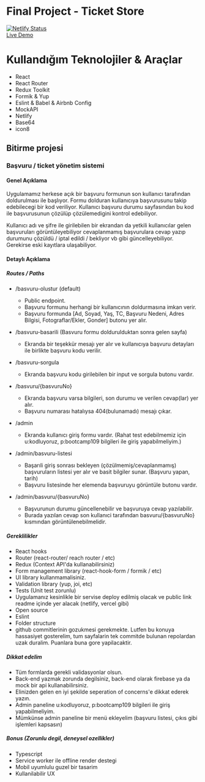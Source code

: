 # Final Project - Ticket Store

[![Netlify Status](https://api.netlify.com/api/v1/badges/b5d0c26e-c57f-40c3-982a-3b6102f89efa/deploy-status)](https://app.netlify.com/sites/ticketstore/deploys)
<br>
[Live Demo](https://ticketstore.netlify.app//)

# Kullandığım Teknolojiler & Araçlar
- React
- React Router
- Redux Toolkit
- Formik & Yup
- Eslint & Babel & Airbnb Config
- MockAPI
- Netlify
- Base64
- icon8


## Bitirme projesi
### Başvuru / ticket yönetim sistemi


#### Genel Açıklama

Uygulamamız herkese açık bir başvuru formunun son kullanıcı tarafından doldurulması ile başlıyor. 
Formu dolduran kullanıcıya başvurusunu takip edebilecegi bir kod veriliyor. Kullanıcı başvuru durumu sayfasından bu kod ile başvurusunun çözülüp çözülemedigini kontrol edebiliyor. 

Kullanıcı adı ve şifre ile girilebilen bir ekrandan da yetkili kullanıcılar gelen başvuruları görüntüleyebiliyor cevaplanmamış başvurulara cevap yazıp durumunu çözüldü / iptal edildi / bekliyor vb gibi güncelleyebiliyor. Gerekirse eski kayıtlara ulaşabiliyor.


#### Detaylı Açıklama


##### Routes / Paths

- /basvuru-olustur (default)
  - Public endpoint.
  - Başvuru formunu herhangi bir kullanıcının doldurmasına imkan verir.
  - Başvuru formunda [Ad, Soyad, Yaş, TC, Başvuru Nedeni, Adres Bilgisi, Fotograflar/Ekler, Gonder] butonu yer alır. 

- /basvuru-basarili (Basvuru formu doldurulduktan sonra gelen sayfa)
  - Ekranda bir teşekkür mesajı yer alır ve kullanıcıya başvuru detayları ile birlikte başvuru kodu verilir.

- /basvuru-sorgula
  - Ekranda başvuru kodu girilebilen bir input ve sorgula butonu vardır.

- /basvuru/{basvuruNo}
  - Ekranda başvuru varsa bilgileri, son durumu ve verilen cevap(lar) yer alır.
  - Başvuru numarası hatalıysa 404(bulunamadı) mesajı çıkar.

- /admin
  - Ekranda kullanıcı giriş formu vardır. (Rahat test edebilmemiz için u:kodluyoruz, p:bootcamp109 bilgileri ile giriş yapabilmeliyim.)

- /admin/basvuru-listesi
  - Başarıli giriş sonrası bekleyen (çözülmemiş/cevaplanmamış) başvuruların listesi yer alır ve basit bilgiler sunar. (Başvuru yapan, tarih)
  - Başvuru listesinde her elemenda başvuruyu görüntüle butonu vardır.

- /admin/basvuru/{basvuruNo}
  - Başvurunun durumu güncellenebilir ve başvuruya cevap yazılabilir.
  - Burada yazılan cevap son kullanıci tarafından basvuru/{basvuruNo} kısmından görüntülenebilmelidir.
  


##### Gereklilikler

- React hooks
- Router (react-router/ reach router / etc)
- Redux (Context API'da kullanabilirsiniz)
- Form management library (react-hook-form / formik / etc)
- UI library kullanmamalisiniz. 
- Validation library (yup, joi, etc)
- Tests (Unit test zorunlu)
- Uygulamanız kesinlikle bir servise deploy edilmiş olacak ve public link readme içinde yer alacak (netlify, vercel gibi)
- Open source
- Eslint
- Folder structure
- github commitlerinin gozukmesi gerekmekte. Lutfen bu konuya hassasiyet gosterelim,
 tum sayfalarin tek commitde bulunan repolardan uzak duralim. Puanlara buna gore yapilacaktir.



##### Dikkat edelim
- Tüm formlarda gerekli validasyonlar olsun.
- Back-end yazmak zorunda degilsiniz, back-end olarak firebase ya da mock bir api kullanabilirsiniz.
- Elinizden gelen en iyi şekilde seperation of concerns'e dikkat ederek yazın.
- Admin paneline u:kodluyoruz, p:bootcamp109 bilgileri ile giriş yapabilmeliyim.
- Mümkünse admin paneline bir menü ekleyelim (başvuru listesi, çıkıs gibi işlemleri kapsasın)

##### Bonus (Zorunlu degil, deneysel ozellikler)
- Typescript 
- Service worker ile offline render destegi
- Mobil uyumlulu guzel bir tasarim
- Kullanilabilir UX
